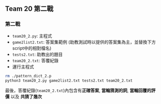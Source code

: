 ## Team 20 第二戰

### 第二戰
- `team20_2.py`: 主程式
- `game2list2.txt`: 答案集範例 (助教測試時以提供的答案集為主，並替換下方script中的相對檔名)
- `tests2.txt`: 助教出的題目
- `team20_2.txt`:  答覆紀錄
- 運行主程式

```BASH
rm ./pattern_dict_2.p
python3 team20_2.py game2list2.txt tests2.txt team20_2.txt 
```

最後，答覆紀錄(`team20_2.txt`)內包含有**正確答案**, **當輪猜測的詞**, **當輪回覆的評價** 以及 **共猜了幾次**

